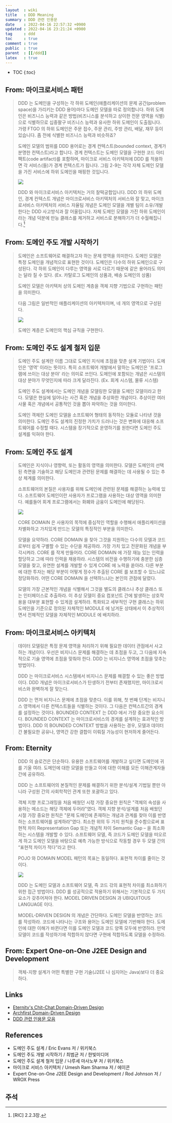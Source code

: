 ```yaml
---
layout  : wiki
title   : DDD Meaning
summary : DDD 관련 인용문
date    : 2022-04-16 22:57:32 +0900
updated : 2022-04-16 23:21:24 +0900
tag     : ddd
toc     : true
comment : true
public  : true
parent  : [[/ddd]]
latex   : true
---
```

* TOC
{:toc}

## From: 마이크로서비스 패턴

> DDD 는 도메인을 구성하는 각 하위 도메인(애플리케이션의 문제 공간(problem space)을 가리키는 DDD 용어)마다 도메인 모델을 따로 정의합니다.
하위 도메인은 비즈니스 능력과 같은 방법(비즈니스를 분석하고 상이한 전문 영역을 식별)으로 식별하므로 십중팔구 비즈니스 능력과 유사한 하위 도메인이 도출됩니다.
가령 FTGO 의 하위 도메인은 주문 접수, 주문 관리, 주방 관리, 배달, 재무 등이 있습니다.
좀 전에 식별한 비즈니스 능력과 비슷하죠?
>
> 도메인 모델의 범위를 DDD 용어로는 경계 컨텍스트(bounded context, 경계가 분명한 컨텍스트)라고 합니다.
경계 컨텍스트는 도메인 모델을 구현한 코드 아티팩트(code artifact)를 포함하며,
마이크로 서비스 아키텍처에 DDD 를 적용하면 각 서비스(들)가 경계 컨텍스트가 됩니다.
그림 2-9는 각각 자체 도메인 모델을 가진 서비스에 하위 도메인을 매핑한 것입니다.
>
> ![]( /resource/wiki/ddd-quotes/ric-2-9.jpg)
>
> DDD 와 마이크로서비스 아키텍처는 거의 찰떡궁합입니다.
DDD 의 하위 도메인, 경계 컨텍스트 개념은 마이크로서비스 아키텍처의 서비스와 잘 맞고, 마이크로서비스 아키텍처의 서비스 자율팀 개념은 도메인 모델을 개별 팀이 소유/개발한다는 DDD 사고방식과 잘 어울립니다.
자체 도메인 모델을 가진 하위 도메인이라는 개념 덕분에 만능 클래스를 제거하고 서비스로 분해하기가 더 수월해집니다.[^ric-2-2-3]

## From: 도메인 주도 개발 시작하기

> 도메인은 소프트웨어로 해결하고자 하는 문제 영역을 의미한다. 도메인 모델은 특정 도메인을 개념적으로 표현한 것이다. 도메인은 다수의 하위 도메인으로 구성된다. 각 하위 도메인이 다루는 영역을 서로 다르기 때문에 같은 용어라도 의미는 달라 질 수 있다. (Ex. 카탈로그 도메인의 상품과, 배송 도메인의 상품)
> 
> 도메인 모델은 아키텍처 상의 도메인 계층을 객체 지향 기법으로 구현하는 패턴을 의미한다.
> 
> 다음 그림은 일반적인 애플리케이션의 아키텍처이며, 네 개의 영역으로 구성된다.
> 
> ![]( /resource/wiki/ddd-quotes/layerd-architectures.png)
>
> 도메인 계층은 도메인의 핵심 규칙을 구현한다.

## From: 도메인 주도 설계 철저 입문

> 도메인 주도 설계란 이름 그대로 도메인 지식에 초점을 맞춘 설계 기법이다. 도메인은 '영역' 이라는 뜻이다.
> 특히 소프트웨어 개발에서 말하는 도메인은 '프로그램에 쓰이는 대상 분야' 라는 의미로 쓰인다.
> 도메인에 포함되는 개념은 시스템의 대상 분야가 무엇인지에 따라 크게 달라진다. (Ex. 회계 시스템, 물류 시스템)
> 
> 도메인 주도 설계에서는 도메인 개념을 모델링한 모델을 도메인 모델이라고 한다. 모델은 현실에 일어나는 사건 혹은 개념을 추상화한 개념이다. 추상이란 여러 사물 혹은 개념에서 공통적인 것을 뽑아 파악하는 것을 의미한다.
>
> 도메인 객체란 도메인 모델을 소프트웨어 형태의 동작하는 모듈로 나타낸 것을 의미한다. 도메인 주도 설계의 진정한 가치가 드러나는 것은 변화에 대응해 소프트웨어를 수정할 때다. 시스템을 장기적으로 운영하기를 원한다면 도메인 주도 설계를 익혀야 한다.

## From: 도메인 주도 설계

> 도메인은 지식이나 영향력, 또는 활동의 영역을 의미한다. 모델은 도메인의 선택된 측면을 기술하고 해당 도메인과 관련된 문제를 해결하는 데 사용될 수 있는 추상 체계를 의미한다.
>
> 소프트웨어의 본질은 사용자를 위해 도메인에 관련된 문제를 해결하는 능력에 있다. 소프트웨어 도메인이란 사용자가 프로그램을 사용하는 대상 영역을 의미한다. 예를들어 회계 프로그램에서는 화폐와 금융이 도메인에 해당된다.
>
> ![]( /resource/wiki/ddd-quotes/ddd-architectures.png)
>
> CORE DOMAIN 은 사용자의 목적에 중심적인 역할을 수행해서 애플리케이션을 차별화하고 가치있게 만드는 모델의 특징적인 부분을 의미한다.
>
> 모델을 요약하라. CORE DOMAIN 을 찾아 그것을 지원하는 다수의 모델과 코드로부터 쉽게 구별할 수 있는 수단을 제공하라. 가장 가치 있고 전문화된 개념을 부각시켜라. CORE 를 작게 만들어라. CORE DOMAIN 에 가장 재능 있는 인력을 할당하고 그에 따라 인력을 채용하라. 시스템의 비전을 수행하기에 충분한 심층 모델을 찾고, 유연한 설계를 개발할 수 있게 CORE 에 노력을  쏟아라. 다른 부분에 대한 투자는 해당 부분이 어떻게 정수가 추출된 CORE 를 보조할 수 있느냐로 정당화하라. 어떤 CORE DOMAIN 을 선택하느냐는 본인의 관점에 달렸다.
> 
> 모델의 가장 근본적인 개념을 식별해서 그것을 별도의 클래스나 추상 클래스 또는 인터페이스로 추출하라. 이 추상 모델이 중요 컴포넌트 간에 발생하는 상호작용을 대부분 표현할 수 있게끔 설계하라. 특화되고 세부적인 구현 클래스는 하위 도메인을 기준으로 정의된 자체적인 MODULE 에 남겨둔 상태에서 이 추상적이면서 전체적인 모델을 자체적인 MODULE 에 배치하라.

## From: 마이크로서비스 아키텍처

> 데이터 모델링은 특정 문제 영역을 처리하기 위해 필요한 데이터 관점에서 사고하는 개념이다. 우선은 비지니스 문제를 해결하는 데 초점을 두고, 그 다음에 지속적으로 기술 영역에 초점을 맞춰야 한다. DDD 는 비지니스 영역에 초점을 맞추는 방법이다.
> 
> DDD 는 마이크로서비스 시스템에서 비지니스 문제를 해결할 수 있는 좋은 방법이다. DDD 개념은 마이크로서비스가 탄생하기 전부터 존재했지만, 마이크로서비스와 완벽하게 잘 맞는다.
> 
> DDD 는 먼저 비지니스 문제에 초점을 맞춘다. 이를 위해, 첫 번째 단계는 비지니스 영역에서 다른 컨텍스트들을 식별하는 것이다. 그 다음은 컨텍스트간의 경계를 설정하는 것이다. BOUNDED CONTEXT 는 DDD 에서 가장 중요한 요소이다. BOUNDED CONTEXT 는 마이크로서비스의 경게를 설계하는 효과적인 방법이다. DDD 의 BOUNDED CONTEXT 방법을 사용하는 경우, 모델과 데이터 간 불필요한 공유나, 영역간 강한 결합이 이뤄질 가능성이 현저하게 줄어든다.

## From: Eternity

> DDD 의 슬로건은 단순하다. 유용한 소프트웨어를 개발하고 싶다면 도메인에 귀를 기울 여라.
도메인에 대한 모델을 만들고 이에 대한 이해를 모든 이해관계자들 간에 공유하라.
> 
> DDD 는 소프트웨어의 본질적인 문제를 해결하기 위한 분석/설계 기법일 뿐만 아니라 구성원 간의 사회학적인 관계 또한 포괄하고 있다.
> 
> 객체 지향 프로그래밍을 처음 배웠던 시젃 가장 중요한 원칙은 "객체의 속성을 사용하는 메소드는 해당 객체에
두어라‟였다. 객체 지향 분석/설계를 처음 배웠던 시절 가장 중요한 원칙은 "문제 도메인에 존재하는 개념과 관계를 찾아 이를 반영하는 소프트웨어를 설계하라‟였다. 최소한 위의 두 가지 원칙을 준수함으로써 표현적 차이 Representation Gap 또는 개념적 차이 Semantic Gap – 을 최소화하는 시스템을 개발할 수 있다. 소프트웨어 모델, 즉 코드가 도메인 모델을 떠오르게 하고 도메인 모델을 바탕으로 예측 가능한 방식으로 작동할 경우 두 모델 간의 “표현적 차이가 적다”라고 한다.
> 
> POJO 와 DOMAIN MODEL 패턴의 목표는 동일하다. 표현적 차이를 줄이는 것이다.
> 
> ![]( /resource/wiki/ddd-quotes/domain-model.png)
> 
> DDD 는 도메인 모델과 소프트웨어 모델, 즉 코드 갂의 표현적 차이를 최소화하기 위한 접근 방법이다. DDD 를 성공적으로 적용하기 위해서는 기본적으로 두 가지 요소가 갖추어져야 한다. MODEL DRIVEN DESIGN 과 UBIQUITOUS LANGUAGE 이다.
> 
> MODEL-DRIVEN DESIGN 의 개념은 간단하다. 도메인 모델을 반영하는 코드를 작성하라. 코드에 나타나는 구조와 용어는 도메인 모델에 기반해야 한다. 도메인에 대한 이해가 바뀐다면 이를 도메인 모델과 코드 양쪽 모두에 반영하라. 만약 모델이 코드를 작성하기에 적합하지 않다면 구현에 적합하도록 모델을 수정하라.

## From: Expert One-on-One J2EE Design and Development

> 객체-지향 설계가 어떤 특별한 구현 기술(J2EE 나 심지어는 Java)보다 더 중요하다.

## Links

- [Eternity's Chit-Chat Domain-Driven Design](http://aeternum.egloos.com/category/Domain-Driven%20Design)
- [Archfirst Domain-Driven Design](https://archfirst.org/domain-driven-design/)
- [DDD 관련 인용문 모음](https://johngrib.github.io/wiki/ddd-quotes/)

## References

- 도메인 주도 설계 / Eric Evans 저 / 위키북스
- 도메인 주도 개발 시작하기 / 최범균 저 / 한빛미디어
- 도메인 주도 설계 철저 입문 / 나루세 마사노부 저 / 위키북스
- 마이크로 서비스 아키텍처 / Umesh Ram Sharma 저 / 에이콘
- Expert One-on-One J2EE Design and Development / Rod Johnson 저 / WROX Press

## 주석

[^ric-2-2-3]: [RIC] 2.2.3장.